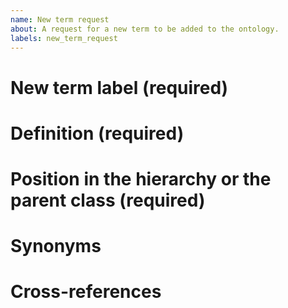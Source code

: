 ```yaml
---
name: New term request
about: A request for a new term to be added to the ontology.
labels: new_term_request
---
```

# New term label (required)

# Definition (required)

# Position in the hierarchy or the parent class (required)

# Synonyms

# Cross-references
